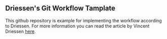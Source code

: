 ## Driessen's Git Workflow Tamplate

This github repository is example for implementing the workflow according to Driessen.
For more information you can read the article by Vincent Driessen [here](http://nvie.com/posts/a-successful-git-branching-model/).